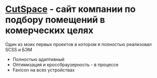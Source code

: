 # [CutSpace](https://m1arsen.github.io/CutSpace/) - сайт компании по подбору помещений в комерческих целях
Один из моих первых проектов в котором я полностью реализовал SCSS и БЭМ
- Полностью адаптивный
- Оптимизация и кроссбраузерность - в процессе
- Favicon на всех устройствах

